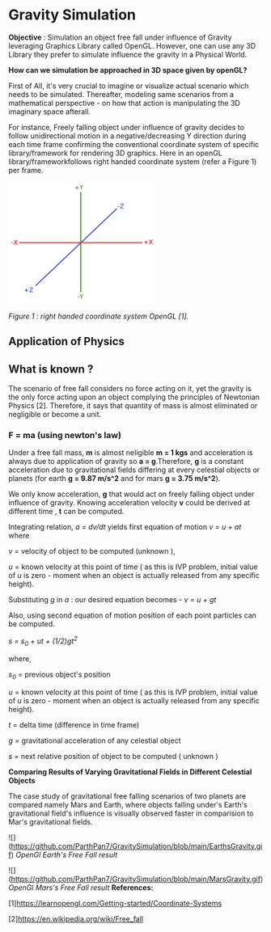 # Gravity Simulation
**Objective** : Simulation an object free fall under influence of Gravity leveraging Graphics Library called OpenGL. However, one can use any 3D Library they prefer to simulate influence the gravity in a Physical World.


**How can we simulation be approached in 3D space given by openGL?** 

First of All, it's very crucial to imagine or visualize actual scenario which needs to be simulated.
Thereafter, modeling same scenarios from a mathematical perspective - on how that action is manipulating the 3D imaginary space afterall.

For instance, Freely falling object under influence of gravity decides to follow unidirectional motion in a negative/decreasing Y direction during each time frame confirming the conventional coordinate system of specific library/framework for rendering 3D graphics. Here in an openGL library/frameworkfollows right handed coordinate system (refer a Figure 1) per frame.



![right hand coordinate system](https://github.com/ParthPan7/GravitySimulation/blob/main/coordinate_systems_right_handed.png)

_Figure 1 : right handed coordinate system OpenGL [1]._



## **Application of Physics** ##

## What is known ?

The scenario of free fall considers no force acting on it, yet the gravity is the only force acting upon an object complying the principles of Newtonian Physics [2]. Therefore, it says that quantity of mass is almost eliminated or negligible or become a unit.

### F = ma  (using newton's law) 
Under a free fall mass, **m** is almost neligible **m = 1 kgs** and 
acceleration is always due to application of gravity so **a = g**.Therefore, **g** is a constant acceleration due to gravitational fields differing at every celestial objects or planets (for earth **g = 9.87 m/s^2** and for mars **g = 3.75 m/s^2**).  

We only know acceleration, **g** that would act on freely falling object under influence of gravity. Knowing acceleration velocity **v** could be derived at different time , **t** can be computed.

Integrating relation, _a = dv/dt_ yields first equation of motion _v = u + at_ where

_v_ = velocity of object to be computed (unknown ),

_u_ = known velocity at this point of time ( as this is IVP problem, initial value of _u_ is zero - moment when an object is actually released from any specific height).  

Substituting _g_ in _a_ : 
our desired equation becomes - _v = u + gt_ 

Also, using second equation of motion position of each point particles can be computed.

_s = s<sub>0</sub> + ut + (1/2)gt<sup>2</sup>_ 

where,

_s<sub>0</sub>_ = previous object's position

_u_ = known velocity at this point of time ( as this is IVP problem, initial value of _u_ is zero - moment when an object is actually released from any specific height).  

_t_ = delta time (difference in time frame)

_g_ = gravitational acceleration of any celestial object

_s_ = next relative position of object to be computed ( unknown )

**Comparing Results of Varying Gravitational Fields in Different Celestial Objects**

The case study of gravitational free falling scenarios of two planets are compared namely Mars and Earth, where objects falling under's Earth's gravitational field's influence is visually observed faster in comparision to Mar's gravitational fields.

![] (https://github.com/ParthPan7/GravitySimulation/blob/main/EarthsGravity.gif)
_OpenGl Earth's Free Fall result_

![] (https://github.com/ParthPan7/GravitySimulation/blob/main/MarsGravity.gif)
_OpenGl Mars's Free Fall result_
**References:**

[1]https://learnopengl.com/Getting-started/Coordinate-Systems

[2]https://en.wikipedia.org/wiki/Free_fall 


